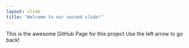 ```yaml
---
layout: slide
title: "Welcome to our second slide!"
---
```

This is the awesome GitHub Page for this project 
Use the left arrow to go back!
